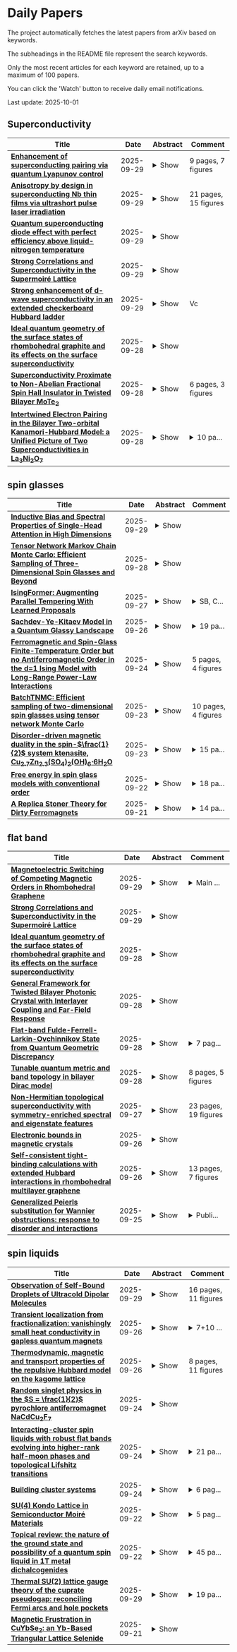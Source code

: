 # Daily Papers
The project automatically fetches the latest papers from arXiv based on keywords.

The subheadings in the README file represent the search keywords.

Only the most recent articles for each keyword are retained, up to a maximum of 100 papers.

You can click the 'Watch' button to receive daily email notifications.

Last update: 2025-10-01

## Superconductivity
| **Title** | **Date** | **Abstract** | **Comment** |
| --- | --- | --- | --- |
| **[Enhancement of superconducting pairing via quantum Lyapunov control](http://arxiv.org/abs/2503.20426v2)** | 2025-09-29 | <details><summary>Show</summary><p>We demonstrate that quantum Lyapunov control provides an effective strategy for enhancing superconducting correlations in the Fermi-Hubbard model without requiring careful parameter tuning. While photoinduced superconductivity is sensitive to the frequency and amplitude of a monochromatic laser pulse, our approach employs a simple feedback-based protocol that prevents the decrease of superconducting correlations once they begin to form. This method enables robust enhancement of pairing across a broad range of initial pumping conditions, eliminating the need for intricate frequency and amplitude optimization. We also show that an alternative implementation, asymptotic quantum control, achieves comparable results. Furthermore, our approach can be adapted to suppress previously induced superconducting correlations, providing bidirectional control over quantum pairing states. These findings suggest practical pathways for manipulating quantum correlations in strongly interacting systems with minimal experimental complexity.</p></details> | 9 pages, 7 figures |
| **[Anisotropy by design in superconducting Nb thin films via ultrashort pulse laser irradiation](http://arxiv.org/abs/2509.24862v1)** | 2025-09-29 | <details><summary>Show</summary><p>The ability to fabricate anisotropic superconducting layers a la carte is desired in technologies such as fluxon screening or removal in field-resilient devices, flux lensing in ultra-sensitive sensors, or in templates for imprinting magnetic structures in hybrid magnetic/superconducting multilayers. In this work, we demonstrate tailored superconductivity in polycrystalline niobium thin films exposed to femtosecond ultraviolet laser pulses. The samples exhibit significant changes in their superconducting properties, directly connected with the observed topography, crystallite geometry, and lattice parameter modifications. On the mesoscopic scale, quasi-parallel periodic ripple structures (about 260 nm of spatial period) gradually form on the film surface by progressively increasing the laser energy per pulse, Ep. This gives way to a stepwise increase of the critical current anisotropy and magnetic flux channeling effects along the ripples. As demonstrated in our resistive and inductive measurements, these superstructures determine the electromagnetic response of the sample within the regime dominated by flux-pinning. Time-dependent Ginzburg-Landau simulations corroborate the topographical origin of the customized anisotropy. Concurrently, intrinsic superconducting parameters (critical field and temperature) are moderately and isotropically depressed upon increasing Ep, as is the lattice parameter of Nb. These findings promote pulsed laser processing as a flexible, one-step, and scalable lithography-free technique for versatile surface functionalization in microelectronic superconducting technology.</p></details> | 21 pages, 15 figures |
| **[Quantum superconducting diode effect with perfect efficiency above liquid-nitrogen temperature](http://arxiv.org/abs/2509.24764v1)** | 2025-09-29 | <details><summary>Show</summary><p>The superconducting diode is an emergent device that juggles between the Cooper-paired state and the resistive state with unpaired quasiparticles. Here, we report a quantum version of the superconducting diode, which operates solely between Cooper-paired states. This type of quantum superconducting diode takes advantage of quantized Shapiro steps for digitized outputs. The devices consist of twisted high-temperature cuprate superconductors, and exhibit the following distinguished characteristics: (1) a non-reciprocal diode behavior can be simply initiated by current training without applying an external magnetic field; (2) perfect diode efficiency is achieved under microwave irradiations at a record-high working temperature; (3) the quantized nature of the output offers high resilience against input noises. These features open up unprecedented opportunities toward developing practical dissipationless quantum circuits.</p></details> |  |
| **[Strong Correlations and Superconductivity in the Supermoiré Lattice](http://arxiv.org/abs/2509.24670v1)** | 2025-09-29 | <details><summary>Show</summary><p>The supermoir\'e lattice, arising from the interference of multiple moir\'e patterns, dramatically reshapes the electronic band structure by introducing new minibands and modifying band dispersion. Concurrently, strong electronic interactions within moir\'e flat bands lead to the emergence of various correlated states. However, the impact of the supermoir\'e lattice on the flat band systems with strong interactions remains largely unexplored. Here, we report the existence of the supermoir\'e lattice in the mirror-symmetry-broken twisted trilayer graphene, elucidating its role in generating mini-flat bands and mini-Dirac bands. Furthermore, we demonstrate interaction-induced symmetry-broken phases in the supermoir\'e mini-flat bands alongside the cascade of superconductor-insulator transitions enabled by the supermoir\'e lattice. Our work shows that robust superconductivity can exist in the mirror-symmetry-broken TTG and underscores the significance of the supermoir\'e lattice as an additional degree of freedom for tuning the electronic properties in twisted multilayer systems, sheds light on the correlated quantum phases such as superconductivity in the original moir\'e flat bands, and highlights the potential of using the supermoir\'e lattice to design and simulate novel quantum phases.</p></details> |  |
| **[Strong enhancement of d-wave superconductivity in an extended checkerboard Hubbard ladder](http://arxiv.org/abs/2509.24415v1)** | 2025-09-29 | <details><summary>Show</summary><p>By employing the density-matrix renormalization group method, we study an extended checkerboard Hubbard model on the two-leg ladder, which includes an intraplaquette nearest-neighbour attraction V. The simulated results show that V plays a significant role in enhancing the d-wave superconductivity when the electron density is close to half-filling. In the homogeneous case t'=t (t and t' are the intraplaquette and interplaquette hopping integrals), large critical |Vc| is required to induce the superconducting ground state. With decreasing t', |Vc| is substantially diminished and the pair state has a nearly C4 symmetry. In the extremely inhomogeneous case t'<0.2t, the system transits to the d-wave superconducting phase at V\sim-0.3t and V\sim-0.4t for U=8t and U=12t, respectively, accompanying with a shift of spin and single-particle excitations from gapless to gapped type.</p></details> |  |
| **[Ideal quantum geometry of the surface states of rhombohedral graphite and its effects on the surface superconductivity](http://arxiv.org/abs/2504.03617v2)** | 2025-09-28 | <details><summary>Show</summary><p>The interplay of quantum geometry and interactions determines the correlated state properties of flat bands. Here, we investigate the ideal quantum geometry (IQG), i.e., the property that the trace of quantum metric equals the Berry curvature, in the surface flat bands of rhombohedrally stacked graphene (RG) multilayers. We show that RG represents a class of semimetals with IQG, among which only RG has a nonvanishing IQG at the center of the surface bands. In the presence of long-range hoppings, a displacement field polarizes the electron density to one of the two surfaces, stabilizing the IQG and boosting transitions to correlated phases like superconductivity. Analyzing the superfluid stiffness of the superconducting state in a many-layer RG, we reveal a heavy-fermion picture where the "heavy electrons" carry a nonzero supercurrent. This unusual behavior arises from the IQG of the surface states, which suggests a large fraction of supercurrent running on the surface of RG.</p></details> |  |
| **[Superconductivity Proximate to Non-Abelian Fractional Spin Hall Insulator in Twisted Bilayer MoTe$_2$](http://arxiv.org/abs/2509.23904v1)** | 2025-09-28 | <details><summary>Show</summary><p>Twisted bilayer MoTe$_2$ near two-degree twists has emerged as a platform for exotic correlated topological phases, including ferromagnetism and a non-Abelian fractional spin Hall insulator. Here we reveal the unexpected emergence of an intervalley superconducting phase that intervenes between these two states in the half-filled second moir\'{e} bands. Using a continuum model and exact diagonalization, we identify superconductivity through multiple signatures: negative binding energy, a dominant pair-density eigenvalue, finite superfluid stiffness, and pairing symmetry consistent with a time-reversal-symmetric nodal extended $s$-wave state. Remarkably, our numerical calculation suggests a continuous transition between superconductivity and the non-Abelian fractional spin Hall insulator, in which topology and symmetry evolve simultaneously, supported by an effective field-theory description. Our results establish higher moir\'{e} bands as fertile ground for intertwined superconductivity and topological order, and point to experimentally accessible routes for realizing superconductivity in twisted bilayer MoTe$_2$.</p></details> | 6 pages, 3 figures |
| **[Intertwined Electron Pairing in the Bilayer Two-orbital Kanamori-Hubbard Model: a Unified Picture of Two Superconductivities in $\mathrm{La_3Ni_2O_7}$](http://arxiv.org/abs/2508.04554v2)** | 2025-09-28 | <details><summary>Show</summary><p>The mechanism of superconductivity in $\mathrm{La_3Ni_2O_7}$ bulk and film superconductors remains actively debated. Here, we investigate the bilayer two-orbital Kanamori-Hubbard model for $\mathrm{La_3Ni_2O_7}$ using cellular dynamical mean-field theory. We discover two intertwined $s_{\pm}-$ wave superconductivities with distinct physical origins. We show that when the $d_{z^2}$ orbital is under-doped, electron pairing associated to Hund's coupling $J_H$ prevails. As $d_{z^2}$ hole-doping $\delta_z$ increases, a second superconductivity, which is largely insensitive to $J_H$ but exhibiting a critical reliance on the $d_{z^2}$ - $d_{x^2-y^2}$ hybridization $V$, arises. These two primary pairing states exhibit comparable maximum transition temperatures $T_c$, and evolve from one to the other following a smooth $T_c$ versus $\delta_z$ relation. A stark particle-hole asymmetry is observed in the superconducting phase diagram, indicating the crucial role played by the $\gamma-$ band of $d_{z^2}$ orbital in pairing. Our results present a picture unifying the two possible pairing mechanisms in $\mathrm{La_3Ni_2O_7}$ superconductors. We discuss the implications of our findings to recent experiments.</p></details> | <details><summary>10 pa...</summary><p>10 pages, 13 figures. We updated the article and added a supplementary material</p></details> |

## spin glasses
| **Title** | **Date** | **Abstract** | **Comment** |
| --- | --- | --- | --- |
| **[Inductive Bias and Spectral Properties of Single-Head Attention in High Dimensions](http://arxiv.org/abs/2509.24914v1)** | 2025-09-29 | <details><summary>Show</summary><p>We study empirical risk minimization in a single-head tied-attention layer trained on synthetic high-dimensional sequence tasks, given by the recently introduced attention-indexed model. Using tools from random matrix theory, spin-glass physics, and approximate message passing, we derive sharp asymptotics for training and test errors, locate interpolation and recovery thresholds, and characterize the limiting spectral distribution of the learned weights. Weight decay induces an implicit nuclear-norm regularization, favoring low-rank query and key matrices. Leveraging this, we compare the standard factorized training of query and key matrices with a direct parameterization in which their product is trained element-wise, revealing the inductive bias introduced by the factorized form. Remarkably, the predicted spectral distribution echoes empirical trends reported in large-scale transformers, offering a theoretical perspective consistent with these phenomena.</p></details> |  |
| **[Tensor Network Markov Chain Monte Carlo: Efficient Sampling of Three-Dimensional Spin Glasses and Beyond](http://arxiv.org/abs/2509.23945v1)** | 2025-09-28 | <details><summary>Show</summary><p>Sampling the three-dimensional (3D) spin glass -- i.e., generating equilibrium configurations of a 3D lattice with quenched random couplings -- is widely regarded as one of the central and long-standing open problems in statistical physics. The rugged energy landscape, pronounced critical slowing down, and intrinsic ergodicity breaking render standard Monte Carlo methods severely inefficient, particularly for large systems at low temperatures. In this work, we introduce the Tensor Network Markov Chain Monte Carlo (TNMCMC) approach to address the issue. It generates large-scale collective updates in MCMC using tensor networks on the 2D slices of the 3D lattice, greatly improving the autocorrelation time and offering orders-of-magnitude speed-ups over conventional MCMC in generating unbiased samples of the Boltzmann distribution. We conduct numerical experiments on 3D spin glasses up to system size $64\times 64\times 64$ using a single CPU, and show that TNMCMC dramatically suppresses critical slowing down in large disordered systems, which usually require a supercomputer to perform MCMC simulations. Furthermore, we apply our approach to the 3-state Potts model up to system size $64\times 64\times 64$ using a single CPU, and show that the TNMCMC approach efficiently traverses the exponential barriers of the strong first-order transition, whereas conventional MCMC fails. Our results reveal that TNMCMC opens a promising path toward tackling long-standing, formidable three-dimensional problems in statistical physics.</p></details> |  |
| **[IsingFormer: Augmenting Parallel Tempering With Learned Proposals](http://arxiv.org/abs/2509.23043v1)** | 2025-09-27 | <details><summary>Show</summary><p>Markov Chain Monte Carlo (MCMC) underlies both statistical physics and combinatorial optimization, but mixes slowly near critical points and in rough landscapes. Parallel Tempering (PT) improves mixing by swapping replicas across temperatures, yet each replica still relies on slow local updates to change its configuration. We introduce IsingFormer, a Transformer trained on equilibrium samples that can generate entire spin configurations resembling those from the target distribution. These uncorrelated samples are used as proposals for global moves within a Metropolis step in PT, complementing the usual single-spin flips. On 2D Ising models (sampling), IsingFormer reproduces magnetization and free-energy curves and generalizes to unseen temperatures, including the critical region. Injecting even a single proposal sharply reduces equilibration time, replacing thousands of local updates. On 3D spin glasses (optimization), PT enhanced with IsingFormer finds substantially lower-energy states, demonstrating how global moves accelerate search in rugged landscapes. Finally, applied to integer factorization encoded as Ising problems, IsingFormer trained on a limited set of semiprimes transfers successfully to unseen semiprimes, boosting success rates beyond the training distribution. Since factorization is a canonical hard benchmark, this ability to generalize across instances highlights the potential of learning proposals that move beyond single problems to entire families of instances. The IsingFormer demonstrates that Monte Carlo methods can be systematically accelerated by neural proposals that capture global structure, yielding faster sampling and stronger performance in combinatorial optimization.</p></details> | <details><summary>SB, C...</summary><p>SB, CD, SC, KL are equally contributing authors</p></details> |
| **[Sachdev-Ye-Kitaev Model in a Quantum Glassy Landscape](http://arxiv.org/abs/2509.22977v1)** | 2025-09-26 | <details><summary>Show</summary><p>We study a generalization of `Yukawa models' in which Majorana fermions, interacting via all-to-all random couplings as in the Sachdev-Ye-Kitaev (SYK) model, are parametrically coupled to disordered bosonic degrees of freedom described by a quantum $p-$spin model. The latter has its own non-trivial dynamics leading to quantum paramagnetic (or liquid) and glassy phases. At low temperatures, this setup results in SYK behavior within each metastable state of a rugged bosonic free energy landscape, the effective fermionic couplings being different for each metastable state. We show that the boson-fermion coupling enhances the stability of the quantum spin-glass phase and strongly modifies the imaginary-time Green's functions of both sets of degrees of freedom. In particular, in the quantum spin glass phase, the imaginary-time dynamics is turned from a fast exponential decay characteristic of a gapped phase into a much slower dynamics. In the quantum paramagnetic phase, on the other hand, the fermions' imaginary-time dynamics get strongly modified and the critical SYK behavior is washed away.</p></details> | <details><summary>19 pa...</summary><p>19 pages, 9 Figures including Appendices</p></details> |
| **[Ferromagnetic and Spin-Glass Finite-Temperature Order but no Antiferromagnetic Order in the d=1 Ising Model with Long-Range Power-Law Interactions](http://arxiv.org/abs/2508.11168v2)** | 2025-09-24 | <details><summary>Show</summary><p>The d=1 Ising ferromagnet and spin glass with long-range power-law interactions J r^-a is studied for all interaction range exponents a by a renormalization-group transformation that simultaneously projects local ferromagnetism and antiferromagnetism. In the ferromagnetic case, J>0, a finite-temperature ferromagnetic phase occurs for interaction range 0.74<a<2. The second-order phase transition temperature monotonically decreases between these two limits. At a=2, the phase transition becomes first order, as predicted by rigorous results. For a>2, the phase transition temperature discontinuously drops to zero and for a>2 there is no ordered phase above zero temperature, also as predicted by rigorous results. At the other end, on approaching a=0.74 from above, namely increasing the range of the interaction, the phase transition temperature diverges to infinity, meaning that, at all non-infinite temperatures, the system is ferromagnetically ordered. Thus, the equivalent-neighbor interactions regime is entered before (a > 0) the neighbors become equivalent, namely before the interactions become equal for all separations. The critical exponents alpha,beta, gamma,delta,eta,nu are calculated, from a large recursion matrix, varying as function of a. For antiferromagnetic J<0, all triplets of spins at all ranges have competing interactions and this highly frustrated system does not have an ordered phase. In the spin-glass system, where all couplings for all separations are randomly ferromagnetic or antiferromagnetic (with probability p), a finite-temperatures spin-glass phase is obtained in the absence of antiferromagnetic phase. In the spin-glass phase, the signature chaotic behavior under scale change occurs in a richer version than previously: In the long-range interaction of this system, the interactions at every separation become chaotic, yielding a piecewise chaotic interaction function.</p></details> | 5 pages, 4 figures |
| **[BatchTNMC: Efficient sampling of two-dimensional spin glasses using tensor network Monte Carlo](http://arxiv.org/abs/2509.19006v1)** | 2025-09-23 | <details><summary>Show</summary><p>Efficient sampling of two-dimensional statistical physics systems remains a central challenge in computational statistical physics. Traditional Markov chain Monte Carlo (MCMC) methods, including cluster algorithms, provide only partial solutions, as their efficiency collapses for large systems in the presence of frustration and quenched disorder. The recently proposed Tensor Network Monte Carlo (TNMC) method offers a promising alternative, yet its original implementation suffers from inefficiencies due to the lack of scalable parallel sampling. In this work, we introduce BatchTNMC, a GPU-optimized and parallelized implementation of TNMC tailored for large-scale simulations of two-dimensional spin glasses. By leveraging batch processing and parallel sampling across multiple disorder realizations, our implementation achieves speedups of up to five orders of magnitude compared with the original serial scheme. Benchmarking on two-dimensional spin glasses demonstrates dramatic gains in efficiency: for instance, on a single GPU, BatchTNMC concurrently produces 1000 uncorrelated and unbiased samples across 1000 disorder realizations on $1024\times 1024$ lattices in just 3.3 hours, with an acceptance probability of 37%. These results establish BatchTNMC as a scalable and powerful computational framework for the study of two-dimensional disordered spin glass systems.</p></details> | 10 pages, 4 figures |
| **[Disorder-driven magnetic duality in the spin-$\frac{1}{2}$ system ktenasite, Cu$_\text{2.7}$Zn$_\text{2.3}$(SO$_\text{4}$)$_\text{2}$(OH)$_\text{6}\cdot$6H$_\text{2}$O](http://arxiv.org/abs/2509.18939v1)** | 2025-09-23 | <details><summary>Show</summary><p>Disorder in frustrated quantum systems can critically influence their magnetic ground states and drive exotic correlated behavior. In the $S = \frac{1}{2}$ system ktenasite, Cu$_\text{2.7}$Zn$_\text{2.3}$(SO$_\text{4}$)$_\text{2}$(OH)$_\text{6}\cdot$6H$_\text{2}$O, we show that structural disorder drives an unexpected dimensional crossover and stabilizes a rare coexistence of distinct magnetic states. Neutron diffraction reveals significant Cu/Zn mixing at the Cu2 site, which tunes the Cu$^{2+}$ sublattice from a two-dimensional scalene-distorted triangular lattice into a one-dimensional spin-chain network. Magnetic susceptibility, neutron diffraction, ac susceptibility, and specific heat measurements collectively indicate magnetic duality: a coexistence of incommensurate long-range magnetic order below $T_\text{N} = 4\,$K and a cluster spin-glass state with $T_\text{f} = 3.28\,$K at $\nu = 10\,$Hz. Our findings highlight ktenasite as a rare platform where structural disorder tunes the effective dimensionality and stabilizes coexisting ordered and glassy magnetic phases, offering a unique opportunity to explore the interplay of frustration, disorder, and dimensional crossover in quantum magnets.</p></details> | <details><summary>15 pa...</summary><p>15 pages, 13 figures. CIFs available as ancillary files</p></details> |
| **[Free energy in spin glass models with conventional order](http://arxiv.org/abs/2401.10223v2)** | 2025-09-22 | <details><summary>Show</summary><p>Recently, [DOI:10.1007/s10955-023-03135-1] considered spin glass models with additional conventional order parameters characterizing single-replica properties. These parameters are distinct from the standard order parameter, the overlap, used to measure correlations between replicas. A ``min-max'' formula for the free energy was prescribed in [DOI:10.1007/s10955-023-03135-1]. We rigorously verify this prescription in the setting of vector spin glass models featuring additional deterministic spin interactions. Notably, our results can be viewed as a generalization of the Parisi formula for vector spin glass models in [DOI:10.1214/17-AOP1194], where the order parameter for self-overlap is already present.</p></details> | <details><summary>18 pa...</summary><p>18 pages; journal version</p></details> |
| **[A Replica Stoner Theory for Dirty Ferromagnets](http://arxiv.org/abs/2508.20724v3)** | 2025-09-21 | <details><summary>Show</summary><p>This paper investigates the effect of disorder on a ferromagnetic metal with repulsive interactions. We assume that, in the clean limit, the ferromagnetic state can be described by Stoner mean-field theory and study how disorder affects the the system by using a combined replica + Stoner mean-field approach. At zero temperature, we find that a replica-symmetric ferromagnetic mean-field solution exists in the presence of disorder with a modified Stoner criteria where the ferromagnetism is enhanced by disorder. At finite temperature, a Landau theory is employed to construct the phase diagram, revealing that beyond a critical disorder strength, a spin-glass phase may exist between the high-temperature paramagnetic phase and the low-temperature ferromagnetic phase. For weak (repulsive) interaction where the system is non-ferromagnetic in the clean limit, the possibility of a disordered-induced ferromagnetic ground state is observed both at zero temperature and finite temperature. The potential applicability of this framework to realistic materials is briefly discussed.</p></details> | <details><summary>14 pa...</summary><p>14 pages, 3 figures, submitted to Physical Review B</p></details> |

## flat band
| **Title** | **Date** | **Abstract** | **Comment** |
| --- | --- | --- | --- |
| **[Magnetoelectric Switching of Competing Magnetic Orders in Rhombohedral Graphene](http://arxiv.org/abs/2509.24672v1)** | 2025-09-29 | <details><summary>Show</summary><p>A finite Hall conductance under zero magnetic field implies time reversal symmetry (TRS) breaking due to magnetic ordering. In rhombohedral (RH) stacked graphene, the angular momentum breaking TRS can result from the orbital degree of freedom at the $K$ and $K'$ valleys. This leads to valley polarization and occupation-dependent anomalous Hall resistance (AHR) due to the chirality in Berry curvature between the valleys. We report magnetoelectric control of orbital magnetic order in crystalline rhombohedral hexalayer graphene (RHG), achieved without the introduction of a moir\'e superlattice. At moderate displacement fields and low carrier densities, we observe a non-volatile and hysteretic AHR that can be electrically toggled by sweeping either the carrier density or the displacement field. Upon the application of small perpendicular magnetic fields, the system reveals a characteristic double sign reversal of the AHR, indicating a competition between distinct magnetic ground states. This interplay between valley polarization, orbital magnetism, and electric and magnetic field tuning demonstrates the rich multiferroic behavior of RHG. Our findings present crystalline RHG as a minimal, tunable platform for studying symmetry-breaking phases and magnetic order in flat-band systems, offering insight into the coupling between electronic structure and magnetoelectric response.</p></details> | <details><summary>Main ...</summary><p>Main text: 8 pages, 4 figures</p></details> |
| **[Strong Correlations and Superconductivity in the Supermoiré Lattice](http://arxiv.org/abs/2509.24670v1)** | 2025-09-29 | <details><summary>Show</summary><p>The supermoir\'e lattice, arising from the interference of multiple moir\'e patterns, dramatically reshapes the electronic band structure by introducing new minibands and modifying band dispersion. Concurrently, strong electronic interactions within moir\'e flat bands lead to the emergence of various correlated states. However, the impact of the supermoir\'e lattice on the flat band systems with strong interactions remains largely unexplored. Here, we report the existence of the supermoir\'e lattice in the mirror-symmetry-broken twisted trilayer graphene, elucidating its role in generating mini-flat bands and mini-Dirac bands. Furthermore, we demonstrate interaction-induced symmetry-broken phases in the supermoir\'e mini-flat bands alongside the cascade of superconductor-insulator transitions enabled by the supermoir\'e lattice. Our work shows that robust superconductivity can exist in the mirror-symmetry-broken TTG and underscores the significance of the supermoir\'e lattice as an additional degree of freedom for tuning the electronic properties in twisted multilayer systems, sheds light on the correlated quantum phases such as superconductivity in the original moir\'e flat bands, and highlights the potential of using the supermoir\'e lattice to design and simulate novel quantum phases.</p></details> |  |
| **[Ideal quantum geometry of the surface states of rhombohedral graphite and its effects on the surface superconductivity](http://arxiv.org/abs/2504.03617v2)** | 2025-09-28 | <details><summary>Show</summary><p>The interplay of quantum geometry and interactions determines the correlated state properties of flat bands. Here, we investigate the ideal quantum geometry (IQG), i.e., the property that the trace of quantum metric equals the Berry curvature, in the surface flat bands of rhombohedrally stacked graphene (RG) multilayers. We show that RG represents a class of semimetals with IQG, among which only RG has a nonvanishing IQG at the center of the surface bands. In the presence of long-range hoppings, a displacement field polarizes the electron density to one of the two surfaces, stabilizing the IQG and boosting transitions to correlated phases like superconductivity. Analyzing the superfluid stiffness of the superconducting state in a many-layer RG, we reveal a heavy-fermion picture where the "heavy electrons" carry a nonzero supercurrent. This unusual behavior arises from the IQG of the surface states, which suggests a large fraction of supercurrent running on the surface of RG.</p></details> |  |
| **[General Framework for Twisted Bilayer Photonic Crystal with Interlayer Coupling and Far-Field Response](http://arxiv.org/abs/2509.23952v1)** | 2025-09-28 | <details><summary>Show</summary><p>We develop a general theory for twisted bilayer photonic crystals that takes into account both far-field response and near-field coupling. The theory is based on the framework of a generalized Rayleigh-Schr\"odinger perturbation theory for non-Hermitian Hamiltonians. A universal form for interlayer coupling is derived, which relates the hopping strength to the Fourier transforms of the Wannier functions in the single layer photonic crystal. For low energy states at the K point in hexagonal lattices, the interlayer coupling reduces to that in the Bistritzer-MacDonald model for graphene. As an example, we study a twisted bilayer photonic crystal slab with air holes arranged in a honeycomb lattice in each layer. The first order solution of our model predicts a four-fold band splitting in the far-field spectrum compared to the single-layer case, which is confirmed by numerical simulations. Moreover, our theory reveals that for low energy states at K points, scattering towards the {\Gamma} point via the moir\'e potential is suppressed. Based on our theory, we propose a wide-angle, high-Q tunable flat band cavity by combining the bilayer at a large twist angle with a Brillouinzone-folding perturbation within each layer. The cavity behaves like a collection of quasi-bound states in the continuum with a divergent density of states, with potential applications in nonlinear optics, lasing and quantum optics.</p></details> |  |
| **[Flat-band Fulde-Ferrell-Larkin-Ovchinnikov State from Quantum Geometric Discrepancy](http://arxiv.org/abs/2408.00548v3)** | 2025-09-28 | <details><summary>Show</summary><p>We propose a new scheme for realizing Fulde-Ferrell-Larkin-Ovchinnikov (FFLO) Cooper pairing states within flat bands, in contrast to the conventional paradigm such as the Zeeman effect. Central to our scheme is the concept of ``quantum geometric discrepancy'' (QGD) that measures differences in the quantum geometry of paired electrons and drives the flat-band FFLO instability. Remarkably, we find that this instability is directly related to a quantum geometric quantity known as ``anomalous quantum distance'', which formally captures QGD. To model both QGD and the anomalous quantum distance, we examine a flat-band electronic Hamiltonian with tunable spin-dependent quantum metrics. Utilizing the band-projection method, we analyze the QGD-induced FFLO instability from pairing susceptibility. Furthermore, we perform mean-field numerical simulations to obtain the phase diagram of the BCS-FFLO transition, which aligns well with our analytical results. Our work demonstrates that QGD offers a general and distinctive mechanism for stabilizing the flat-band FFLO phase.</p></details> | <details><summary>7 pag...</summary><p>7 pages, 5 figures plus supplementary information</p></details> |
| **[Tunable quantum metric and band topology in bilayer Dirac model](http://arxiv.org/abs/2509.23622v1)** | 2025-09-28 | <details><summary>Show</summary><p>Quantum metric, a fundamental component of quantum geometry, has attracted broad interest in recent years due to its critical role in various quantum phenomena. Meanwhile, band topology, which serves as an important framework in condensed matter physics, has led to the discovery of various topological phases. In this work, we introduce a bilayer Dirac model that allows precise tuning of both properties. Our approach combines two Dirac Hamiltonians with distinct energy scales; one producing relatively dispersive bands and the other yielding relatively flat bands. The dispersive and flat bands are weakly coupled via hybridization $\lambda$. By inducing a band inversion in the layer subspace, we achieve flexible tuning of band topology across all Altland-Zirnbauer symmetry classes and quantum metric scaling as $g \propto 1/\lambda^2$ near band inversion point. Using the bilayer Su-Schrieffer-Heeger model, we investigate the localization properties of gapless boundary states, which are affected by quantum metric. Our work lays a foundation for exploring the interplay between band topology and quantum metric.</p></details> | 8 pages, 5 figures |
| **[Non-Hermitian topological superconductivity with symmetry-enriched spectral and eigenstate features](http://arxiv.org/abs/2509.23177v1)** | 2025-09-27 | <details><summary>Show</summary><p>We investigate a one-dimensional superconducting lattice that realizes all internal symmetries permitted in non-Hermitian systems, characterized by nonreciprocal hopping, onsite dissipation, and $s$-wave singlet pairing in a Su-Schrieffer-Heeger-type structure. The combined presence of pseudo-Hermiticity and sublattice symmetry imposes constraints on the energy spectra. We identify parameter regimes featuring real spectra, purely imaginary spectra, complex flat bands, and Majorana zero modes, the latter emerging when a uniform transverse magnetic field suppresses the non-Hermitian skin effect. We show that a uniform onsite dissipation is essential for stabilizing the zero modes, whereas a purely staggered dissipation destroys the topological superconductivity. Through Hermitianization, we construct a spectral winding number as a topological invariant and demonstrate its correspondence with the gap closing conditions and appearance of the Majorana zero modes, allowing us to establish topological phase diagrams. Moreover, we reveal nontrivial correlations between the particle-hole and spin components of left and right eigenstates, enforced by chiral symmetry, pseudo-Hermiticity, and their combination. Our results highlight how non-Hermiticity, sublattice structure, and superconductivity together enrich symmetry properties and give rise to novel topological phenomena.</p></details> | 23 pages, 19 figures |
| **[Electronic bounds in magnetic crystals](http://arxiv.org/abs/2509.16121v2)** | 2025-09-26 | <details><summary>Show</summary><p>We present a systematic study of bound relations between different electronic properties of magnetic crystals: electron density, effective mass, orbital magnetization, localization length, Chern invariant, and electric susceptibility. All relations are satisfied for a group of low-lying bands, while some remain valid for upper bands. New results include a lower bound on the electric susceptibility of Chern insulators, and an upper bound on the sum-rule part of the orbital magnetization. In addition, bounds involving the Chern invariant are generalized from two dimensions (Chern number) to three (Chern vector). Bound relations are established for metals as well as insulators, and are illustrated for model systems. The manner in which they approach saturation in a model Chern insulator with tunable flat bands is analyzed in terms of the optical absorption spectrum.</p></details> |  |
| **[Self-consistent tight-binding calculations with extended Hubbard interactions in rhombohedral multilayer graphene](http://arxiv.org/abs/2403.00530v2)** | 2025-09-26 | <details><summary>Show</summary><p>We study the mean-field broken symmetry phases of charge neutral multilayer rhombohedral graphene within tight-binding approximations including self-consistent extended Hubbard interactions. We used on-site and inter-site Hubbard interactions obtained from a newly developed first-principles calculation method. Our calculations for systems up to eight layers give rise to electron-hole asymmetries, band flatness, band gaps, and layer anti-ferromagnetic ground states in keeping with available experiments. By including the intersite Hubbard interactions up to the next-nearest neighboring sites, the band gaps are shown to open when the number of layers is larger than three, while the trilayer system maintains its metallic nature with two low energy density of state peaks near the Fermi energy whose separation increases with the range of inter-site Hubbard parameters. Within our framework, the calculated band gaps reflect mean-field ground states with extended Hubbard interactions, in closer agreement with experimental estimates. The tight-binding formulation further enables efficient treatment of large rhombohedral chiral systems, including twisted multilayer graphene.</p></details> | 13 pages, 7 figures |
| **[Generalized Peierls substitution for Wannier obstructions: response to disorder and interactions](http://arxiv.org/abs/2503.09709v3)** | 2025-09-25 | <details><summary>Show</summary><p>We study the interplay between quantum geometry, interactions, and external fields in complex band systems. When Wannier obstructions preclude a description based solely on atomic-like orbitals, this complicates the prediction of electromagnetic responses particularly in the presence of disorder and interactions. In this work, we introduce a generalized Peierls substitution framework based on Lagrange multipliers to enforce the constraints of the Wannier obstruction in the band of interest. Thus we obtain effective descriptions of interactions and disorder in the presence of non-trivial quantum geometry of that band. We apply our approach to examples including the diamagnetic response in flat-band superconductors and delocalization effects in flat-band metals caused by interactions and disorder.</p></details> | <details><summary>Publi...</summary><p>Published version and comments are welcome</p></details> |

## spin liquids
| **Title** | **Date** | **Abstract** | **Comment** |
| --- | --- | --- | --- |
| **[Observation of Self-Bound Droplets of Ultracold Dipolar Molecules](http://arxiv.org/abs/2507.15208v2)** | 2025-09-29 | <details><summary>Show</summary><p>Ultracold gases of dipolar molecules have long been envisioned as a platform for the realization of novel quantum phases. Recent advances in collisional shielding, protecting molecules from inelastic losses, have enabled the creation of degenerate Fermi gases and, more recently, Bose-Einstein condensation of dipolar molecules. However, the observation of quantum phases in ultracold molecular gases that are driven by dipole-dipole interactions has so far remained elusive. In this work, we report the formation of self-bound droplets and droplet arrays in an ultracold gas of strongly dipolar sodium-cesium molecules. Starting from a molecular Bose-Einstein condensate (BEC), microwave dressing fields are used to induce dipole-dipole interactions with controllable strength and anisotropy. By varying the speed at which interactions are induced, covering a dynamic range of four orders of magnitude, we prepare droplets under equilibrium and non-equilibrium conditions, observing a transition from robust one-dimensional (1D) arrays to fluctuating two-dimensional (2D) structures. The droplets exhibit densities up to 100 times higher than the initial BEC, reaching the strongly interacting regime, and suggesting the possibility of a quantum-liquid or crystalline state. This work establishes ultracold molecules as a system for the exploration of strongly dipolar quantum matter and opens the door to the realization of self-organized crystal phases and dipolar spin liquids in optical lattices.</p></details> | 16 pages, 11 figures |
| **[Transient localization from fractionalization: vanishingly small heat conductivity in gapless quantum magnets](http://arxiv.org/abs/2509.07062v2)** | 2025-09-26 | <details><summary>Show</summary><p>Several candidate materials for gapless quantum spin liquids exhibit a vanishing thermal conductivity, which is at odds with theoretical predictions. Here, we show that a suppressed response can arise due to transient localization from fractionalization, even in the absence of extrinsic defects or disorder. Concretely, we consider a Kitaev ladder model in a uniform magnetic field, whose spin degrees of freedom fractionalize into visons and spinons. For moderate magnetic fields, visons are heavy and act as quasi-static disorder that induce transient localization of light spinons even in the translation-invariant model and at zero temperature, which strongly suppresses the residual conductivity at finite but low frequencies. At ultralow frequencies the conductivity is restored; however, such scales can be extremely hard to reach in experiments. Our results identify transient localization as a signature of fractionalization and provide a framework for interpreting anomalous transport in gapless spin liquid candidates.</p></details> | <details><summary>7+10 ...</summary><p>7+10 pages, 4+9 figures</p></details> |
| **[Thermodynamic, magnetic and transport properties of the repulsive Hubbard model on the kagome lattice](http://arxiv.org/abs/2209.01048v2)** | 2025-09-26 | <details><summary>Show</summary><p>Over the past decades, magnetic frustration has been under intense debate due to its unusual properties. For instance, frustration in the kagome lattice suppresses long range spin correlations and it is expected to be a candidate for a spin liquid system. Therefore, with the advent of experiments with ultra-cold atoms, the interest for frustrated geometries has increased. Given this, in the present work we investigate the repulsive Hubbard model on the kagome lattice by unbiased quantum Monte Carlo simulations. We examine its thermodynamic properties, as well as the magnetic and transport response of the system at finite temperatures and different values of the repulsive interaction. From these results, we discuss the possible occurrence of adiabatic cooling, a quite important feature in ultra-cold systems, and the presence of a metal-to-insulator transition at a finite interaction strength. Our findings may guide future experiments in ultra-cold fermionic atoms on the kagome lattice.</p></details> | 8 pages, 11 figures |
| **[Random singlet physics in the $S = \frac{1}{2}$ pyrochlore antiferromagnet NaCdCu$_2$F$_7$](http://arxiv.org/abs/2509.20199v1)** | 2025-09-24 | <details><summary>Show</summary><p>We report a random singlet ground state in the $S = \frac{1}{2}$ Heisenberg pyrochlore antiferromagnet NaCdCu$_2$F$_7$. Cationic Na$^+$/Cd$^{2+}$ disorder generates a broad distribution of Cu$^{2+}$-F$^{-}$-Cu$^{2+}$ exchange couplings. Despite strong antiferromagnetic interactions, no magnetic order or freezing occurs, with $\mu$SR measurements confirming dynamics down to 58 mK. $T$-linear specific heat, a Curie-like susceptibility tail, and universal power-law scaling with data collapse in $\chi(T)$, $M(H)$, $C_{\rm mag}/T$, $^{23}$Na $(1/T_1T)$ and $\lambda_{\rm LF}$ demonstrate a disorder-driven network of singlets and orphan spins, distinct from a clean quantum spin liquid.</p></details> |  |
| **[Interacting-cluster spin liquids with robust flat bands evolving into higher-rank half-moon phases and topological Lifshitz transitions](http://arxiv.org/abs/2509.18845v2)** | 2025-09-24 | <details><summary>Show</summary><p>Classical spin liquids are disordered magnetic phases, governed by local constraints that often give rise to flat-band ground states. When constraints take the form of a zero-divergence field within a cluster of spins, the spin liquid is often described by an emergent Coulomb gauge theory. Here we introduce an interaction $\eta$ between these clusters of spins which compete with the zero-divergence field. Using a framework embracing both the connectivity matrices of graph theory and the topology of band structures, we develop a generic theory of interacting-cluster Hamiltonians. We show how flat bands remain at zero energy up to finite interaction $\eta$, until a dispersive band becomes negative, stabilizing a spiral spin liquid with a hypersurface of ground-state manifold in reciprocal space. This hypersurface serves as a mold for the apparition of the half-moon patterns in the equal-time structure factor. Our generic approach enables to extend the notion of half moons to the perturbation of higher-rank Coulomb fields and pinch-line spin liquids. In particular, multi-fold half moons appear when unconventional gauge charges, such as potential fractons, are stabilized in the ground state. Finally, half-moon phases can be tuned across the equivalent of a Lifshitz transition, when the hypersurface manifold changes topology.</p></details> | <details><summary>21 pa...</summary><p>21 pages, 8 figures, 1 table</p></details> |
| **[Building cluster systems](http://arxiv.org/abs/2509.19868v1)** | 2025-09-24 | <details><summary>Show</summary><p>Classical spin liquids are frustrated magnetic phases characterized by local constraints, flat bands in reciprocal space, and emergent gauge structures with distinctive signatures such as pinch points. These arise generally in \emph{cluster systems}, where spin interactions can be expressed as constraints on clusters of spins. In this work we present the different generic rules allowing to build such cluster systems together with a few tools allowing to quickly characterize it. We show that based on these rules, it is possible to conceive a tunable recipe for generating such models by decorating a parent lattice on its bonds and/or vertices with symmetry-compatible clusters. This approach highlights a key design trade-off: using fewer cluster types increases the number of flat bands and enhances spin-liquid behavior, but produces denser connectivity that is harder to realize experimentally. The framework is highly tunable, extends naturally to two and three dimensions, and provides a versatile toolbox for engineering new classical spin-liquid candidates with targeted features such as higher-rank pinch points or pinch lines.</p></details> | <details><summary>6 pag...</summary><p>6 pages, 5 figures, 4 tables</p></details> |
| **[SU(4) Kondo Lattice in Semiconductor Moiré Materials](http://arxiv.org/abs/2509.18247v1)** | 2025-09-22 | <details><summary>Show</summary><p>Motivated by recent advances in transition metal dichalcogenide (TMD) moir\'e materials, we propose TMD moir\'e multilayers as a platform for realizing an approximately SU(4)-symmetric triangular Kondo lattice, generalizing the concept of the double quantum dot model. Our model extends the conventional Kondo lattice by incorporating a three-site exchange of SU(4) local moments, which drives spontaneous time-reversal and lattice symmetry breaking. Using a parton mean-field approach, we map out the phase diagram as a function of three-site exchange and hole doping. In the Kondo-unscreened regime, we identify Mott insulating phases, including bond-ordered states and a chiral spin liquid. With increasing doping, Kondo hybridization gives rise to a heavy Fermi liquid that exhibits distinct patterns of lattice symmetry breaking, with or without topological responses. We conclude with directions for future study.</p></details> | <details><summary>5 pag...</summary><p>5 pages, 4 figures. Supplementary material: 4 pages, 1 figure</p></details> |
| **[Topical review: the nature of the ground state and possibility of a quantum spin liquid in 1T metal dichalcogenides](http://arxiv.org/abs/2509.17419v1)** | 2025-09-22 | <details><summary>Show</summary><p>The compounds 1T-TaX2 (X = S, Se) and 1T-NbSe2 have been considered as potential hosts of a quantum spin liquid phase. This is based on the widely held view that the Mott-Hubbard mechanism drives the insulating behaviour of its charge density wave ground state, resulting in localized spins, interacting antiferromagnetically, on a geometrically frustrated lattice. However this assumes layer-wise independent behaviour. A growing body of evidence shows not only that inter-layer interactions are very significant in 1T-TaS2, but also that they mediate some of its most interesting functional properties. Here we offer a perspective from the point of view of scanning tunnelling microscopy that helps to visualize the microscopic degrees of freedom of inter-layer interactions in bulk 1T-TaS2, and the associated impact on the local density-of-states, including the occurrence of multiple distinct insulating phases. We consider to what extent the bulk of 1T-TaS2, and its surface terminations can be considered as Mott insulating and whether, or where, quantum spin liquid behaviour might persist. To better understand the bulk behaviour we also draw insights from measurements on isolated monolayers of 1T-TaX2 and 1T-NbSe2, where the confounding complications of inter-layer interactions are absent. We highlight some outstanding questions raised by a comprehensive evaluation of the experimental results, and finally suggest future experiments that could address them.</p></details> | <details><summary>45 pa...</summary><p>45 pages, 24 figures. Accepted for publication in Journal of Physics: Condensed Matter</p></details> |
| **[Thermal SU(2) lattice gauge theory of the cuprate pseudogap: reconciling Fermi arcs and hole pockets](http://arxiv.org/abs/2507.05336v5)** | 2025-09-29 | <details><summary>Show</summary><p>The cuprate pseudogap phase displays Fermi arc spectral weight in photoemission and scanning tunneling microscopy, while recent magnetotransport observations yield evidence for the existence of hole pockets of fractional area $p/8$, where $p$ is the doping density. We reconcile these observations by a Monte Carlo study of a SU(2) lattice gauge theory of the background spin liquid of a fractionalized Fermi liquid of hole pockets. At the higher temperatures of the pseudogap, the inevitable finite-doping sign problem can be evaded by including only thermal fluctuations of the SU(2) gauge field and a charge $e$ Higgs boson, while the fermionic critical Dirac spinons and electrons are treated exactly. Our study also describes the onset of $d$-wave superconductivity by expulsion of vortices with flux $h/(2e)$, each with charge-order halos. We predict that quantum oscillations of hole pockets of area $p/8$ should be observable in clean under-hole-doped cuprates in regimes with a positive Hall co-efficient and without charge order, in contrast to existing quantum oscillation observations of electron pockets induced by charge density wave order.</p></details> | <details><summary>19 pa...</summary><p>19 pages, 17 figures. v5 Added co-author and predictions for electronic spectrum above the Fermi energy</p></details> |
| **[Magnetic Frustration in CuYbSe$_2$: an Yb-Based Triangular Lattice Selenide](http://arxiv.org/abs/2509.17023v1)** | 2025-09-21 | <details><summary>Show</summary><p>The Yb based triangular lattice delafossites $A$Yb$X_2$ ($A$ = alkali metal, $X$ = O, S, Se) have recently been studied as quantum spin liquid candidates. We report the synthesis of powders and single crystals of CuYbSe$_2$ with a perfect triangular lattice of Yb$^{3+}$ moments. Magnetic susceptibility and heat capacity measurements reveal no evidence of long-range magnetic ordering down to $1.8$~K in spite of a significant antiferromagnetic exchange between Yb$^{3+}$ moments, suggesting a frustrated magnetic system. Electrical resistivity measurements indicate insulating behavior, consistent with the localized nature of magnetic moments. Heat capacity reveals that CuYbSe$_2$ can be treated as an effective spin $S = 1/2$ triangular lattice antiferromagnet below $\sim 50$~K. Magnetic susceptibility measurements on single crystals reveals weak magnetic anisotropy. These properties position CuYbSe$_2$ as a promising candidate for a quantum spin liquid state and as a new platform for exploring exotic magnetic ground states in triangular lattice systems.</p></details> |  |

